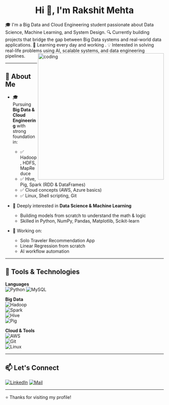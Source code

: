 

<h1 align="center">Hi 👋, I'm Rakshit Mehta</h1>
🎓 I'm a Big Data and Cloud Engineering student passionate about Data Science, Machine Learning, and System Design.  
🔍 Currently building projects that bridge the gap between Big Data systems and real-world data applications.  
🌱 Learning every day and working .  
💡 Interested in solving real-life problems using AI, scalable systems, and data engineering pipelines.

<img align="right" alt="coding" width="400" src="https://cdn.dribbble.com/users/1162077/screenshots/3848914/media/7ed7d5ca074b48b328150e5a231e8d1f.gif">

---

## 🚀 About Me

- 🎓 Pursuing **Big Data & Cloud Engineering** with strong foundation in:
  - ✅ Hadoop, HDFS, MapReduce
  - ✅ Hive, Pig, Spark (RDD & DataFrames)
  - ✅ Cloud concepts (AWS, Azure basics)
  - ✅ Linux, Shell scripting, Git

- 🤖 Deeply interested in **Data Science & Machine Learning**
  - Building models from scratch to understand the math & logic
  - Skilled in Python, NumPy, Pandas, Matplotlib, Scikit-learn


- 🔭 Working on:
  - Solo Traveler Recommendation App 
  - Linear Regression from scratch
  - AI workflow automation
---

## 🔧 Tools & Technologies

**Languages**  
![Python](https://img.shields.io/badge/Python-3776AB?style=for-the-badge&logo=python&logoColor=white)
![MySQL](https://img.shields.io/badge/MySQL-4479A1?style=for-the-badge&logo=mysql&logoColor=white)

**Big Data**  
![Hadoop](https://img.shields.io/badge/Hadoop-66ccff?style=for-the-badge&logo=apachehadoop&logoColor=black)  
![Spark](https://img.shields.io/badge/Spark-FF9900?style=for-the-badge&logo=apachespark&logoColor=white)  
![Hive](https://img.shields.io/badge/Hive-FFC107?style=for-the-badge)  
![Pig](https://img.shields.io/badge/Pig-FFCC00?style=for-the-badge)  

**Cloud & Tools**  
![AWS](https://img.shields.io/badge/AWS-232F3E?style=for-the-badge&logo=amazon-aws&logoColor=white)  
![Git](https://img.shields.io/badge/Git-F05032?style=for-the-badge&logo=git&logoColor=white)  
![Linux](https://img.shields.io/badge/Linux-FCC624?style=for-the-badge&logo=linux&logoColor=black)

---

## 📫 Let's Connect

[![LinkedIn](https://img.shields.io/badge/LinkedIn-blue?logo=linkedin&style=for-the-badge)](https://www.linkedin.com/in/rakshit-mehta-17)
[![Mail](https://img.shields.io/badge/Email-grey?logo=gmail&style=for-the-badge)](mailto:rakshitm083@gmail.com)

---

⭐️ Thanks for visiting my profile!
